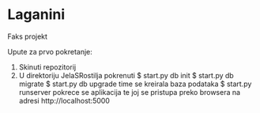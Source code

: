 # Laganini
Faks projekt

Upute za prvo pokretanje:
1. Skinuti repozitorij
2. U direktoriju JelaSRostilja pokrenuti
$ start.py db init
$ start.py db migrate
$ start.py db upgrade
time se kreirala baza podataka
$ start.py runserver
pokrece se aplikacija te joj se pristupa preko browsera na adresi
http://localhost:5000

